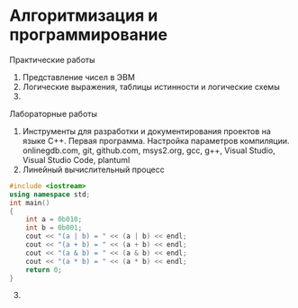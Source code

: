 # Алгоритмизация и программирование

Практические работы
1. Представление чисел в ЭВМ
2. Логические выражения, таблицы истинности и логические схемы
3. 


Лабораторные работы
1. Инструменты для разработки и документирования проектов на языке C++. Первая программа. Настройка параметров компиляции.
   onlinegdb.com, git, github.com, msys2.org, gcc, g++, Visual Studio, Visual Studio Code, plantuml
2. Линейный вычислительный процесс

```c++
#include <iostream>
using namespace std;
int main()
{
    int a = 0b010;
    int b = 0b001;
    cout << "(a | b) = " << (a | b) << endl;
    cout << "(a + b) = " << (a + b) << endl;
    cout << "(a & b) = " << (a & b) << endl;
    cout << "(a * b) = " << (a * b) << endl;
    return 0;
}
```

3. 
